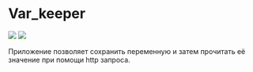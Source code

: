 # Var_keeper

![](https://github.com/ap01100/var_keeper/actions/workflows/staging.yml/badge.svg) ![](https://img.shields.io/docker/v/apo11oo/var_keeper?label=build%20for%20commit&sort=date)

Приложение позволяет сохранить переменную и затем прочитать её значение при помощи http запроса.
